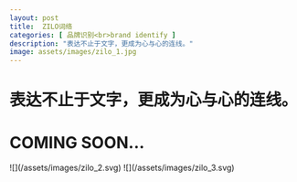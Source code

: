 ```yaml
---
layout: post
title:  ZILO词络
categories: [ 品牌识别<br>brand identify ]
description: "表达不止于文字，更成为心与心的连线。"
image: assets/images/zilo_1.jpg
---
```

<h1>表达不止于文字，更成为心与心的连线。</h1> 
<h1>COMING SOON...</h1> 
![](/assets/images/zilo_2.svg)
![](/assets/images/zilo_3.svg)
